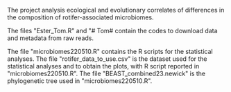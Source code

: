 The project analysis ecological and evolutionary correlates of differences in the composition of rotifer-associated microbiomes.

The files "Ester_Tom.R" and "# Tom# contain the codes to download data and metadata from raw reads.

The file "microbiomes220510.R" contains the R scripts for the statistical analyses.
The file "rotifer_data_to_use.csv" is the dataset used for the statistical analyses and to obtain the plots, with R script reported in "microbiomes220510.R".
The file "BEAST_combined23.newick" is the phylogenetic tree used in "microbiomes220510.R".
